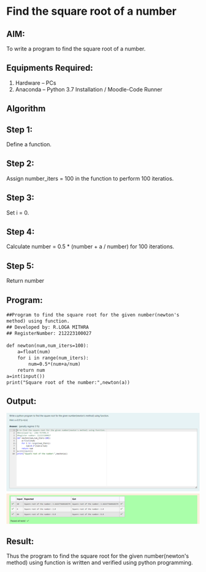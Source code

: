 # Find the square root of a number
## AIM:
To write a program to find the square root of a number.

## Equipments Required:
1. Hardware – PCs
2. Anaconda – Python 3.7 Installation / Moodle-Code Runner

## Algorithm
## Step 1:
 Define a function.
## Step 2:
 Assign number_iters = 100 in the function to perform 100 iteratios.
## Step 3:
 Set i = 0.
## Step 4:
 Calculate  number = 0.5 * (number + a / number) for 100 iterations.
## Step 5:
 Return number

## Program:
```
##Program to find the square root for the given number(newton's method) using function.
## Developed by: R.LOGA MITHRA
## RegisterNumber: 212223100027

def newton(num,num_iters=100):
    a=float(num)
    for i in range(num_iters):
        num=0.5*(num+a/num)
    return num
a=int(input())
print("Square root of the number:",newton(a))
```
## Output:
![output](/py%20exp%205.png)
## Result:
Thus the program to find the square root for the given number(newton's method) using function is written and verified using python programming.
